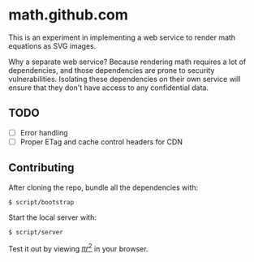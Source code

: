 # math.github.com

This is an experiment in implementing a web service to render math equations as SVG images.

Why a separate web service? Because rendering math requires a lot of dependencies, and those dependencies are prone to security vulnerabilities. Isolating these dependencies on their own service will ensure that they don't have access to any confidential data.

## TODO

* [ ] Error handling
* [ ] Proper ETag and cache control headers for CDN

## Contributing

After cloning the repo, bundle all the dependencies with:

    $ script/bootstrap

Start the local server with:

    $ script/server

Test it out by viewing <a href="http://localhost:9393/render/%5Cpi%20r%5E2?mode=inline">$\pi r^2$</a> in your browser.
